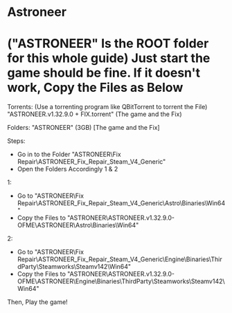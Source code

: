 # Astroneer
("ASTRONEER\" Is the ROOT folder for this whole guide)
Just start the game should be fine. If it doesn't work, Copy the Files as Below
==

Torrents: (Use a torrenting program like QBitTorrent to torrent the File)
"ASTRONEER.v1.32.9.0 + FIX.torrent" (The game and the Fix)

Folders:
"ASTRONEER" (3GB) [The game and the Fix]

Steps:
- Go in to the Folder "ASTRONEER\Fix Repair\ASTRONEER_Fix_Repair_Steam_V4_Generic\"
- Open the Folders Accordingly 1 & 2

1:
- Go to "ASTRONEER\\Fix Repair\ASTRONEER_Fix_Repair_Steam_V4_Generic\Astro\Binaries\Win64"
- Copy the Files to "ASTRONEER\ASTRONEER.v1.32.9.0-OFME\ASTRONEER\Astro\Binaries\Win64"

2:
- Go to "ASTRONEER\Fix Repair\ASTRONEER_Fix_Repair_Steam_V4_Generic\Engine\Binaries\ThirdParty\Steamworks\Steamv142\Win64"
- Copy the Files to "ASTRONEER\ASTRONEER.v1.32.9.0-OFME\ASTRONEER\Engine\Binaries\ThirdParty\Steamworks\Steamv142\Win64"

Then, Play the game!